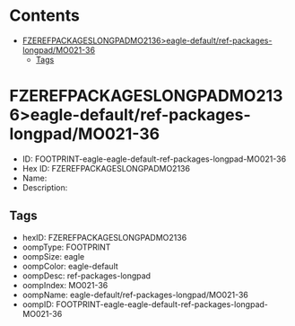 



Contents
========

* [FZEREFPACKAGESLONGPADMO2136>eagle-default/ref-packages-longpad/MO021-36](#fzerefpackageslongpadmo2136eagle-defaultref-packages-longpadmo021-36)
	* [Tags](#tags)

# FZEREFPACKAGESLONGPADMO2136>eagle-default/ref-packages-longpad/MO021-36

- ID: FOOTPRINT-eagle-eagle-default-ref-packages-longpad-MO021-36
- Hex ID: FZEREFPACKAGESLONGPADMO2136
- Name: 
- Description: 

## Tags

- hexID: FZEREFPACKAGESLONGPADMO2136
- oompType: FOOTPRINT
- oompSize: eagle
- oompColor: eagle-default
- oompDesc: ref-packages-longpad
- oompIndex: MO021-36
- oompName: eagle-default/ref-packages-longpad/MO021-36
- oompID: FOOTPRINT-eagle-eagle-default-ref-packages-longpad-MO021-36
